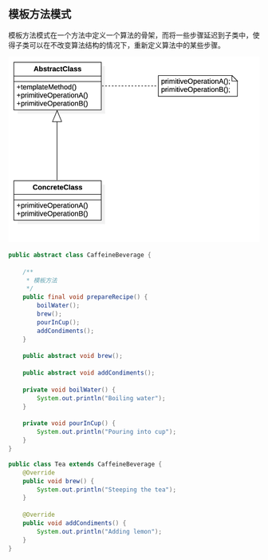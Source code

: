 ## 模板方法模式

模板方法模式在一个方法中定义一个算法的骨架，而将一些步骤延迟到子类中，使得子类可以在不改变算法结构的情况下，重新定义算法中的某些步骤。

![](https://github.com/pointer95/notes/blob/master/images/TemplateMethod.png?raw=true)

```java
public abstract class CaffeineBeverage {

    /**
     * 模板方法
     */
    public final void prepareRecipe() {
        boilWater();
        brew();
        pourInCup();
        addCondiments();
    }

    public abstract void brew();

    public abstract void addCondiments();

    private void boilWater() {
        System.out.println("Boiling water");
    }

    private void pourInCup() {
        System.out.println("Pouring into cup");
    }
}
```

```java
public class Tea extends CaffeineBeverage {
    @Override
    public void brew() {
        System.out.println("Steeping the tea");
    }

    @Override
    public void addCondiments() {
        System.out.println("Adding lemon");
    }
}
```

